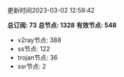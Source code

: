 更新时间2023-03-02 12:59:42

**总订阅: 73**
**总节点: 1328**
**有效节点: 548**
- v2ray节点: 388
- ss节点: 122
- trojan节点: 36
- ssr节点: 2
